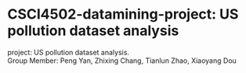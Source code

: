 # CSCI4502-datamining-project: US pollution dataset analysis
project: US pollution dataset analysis.</br>
Group Member: Peng Yan, Zhixing Chang, Tianlun Zhao, Xiaoyang Dou

